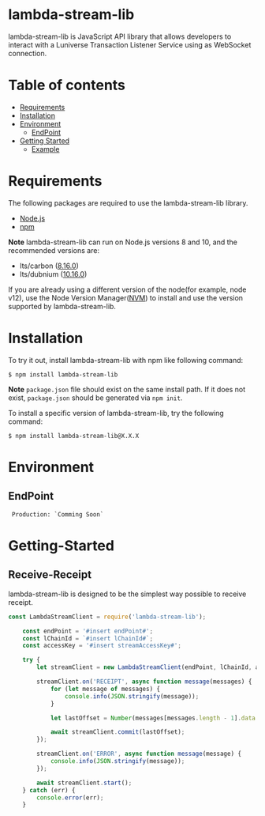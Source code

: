 # lambda-stream-lib
lambda-stream-lib is JavaScript API library that allows developers to interact with a
Luniverse Transaction Listener Service using as WebSocket connection.

Table of contents
=================
   * [Requirements](#Requirements)
   * [Installation](#Installation)
   * [Environment](#Environment)
      * [EndPoint](#EndPoint)
   * [Getting Started](#Getting-Started)
      * [Example](#Subscribe-Receipt)

Requirements
=================
The following packages are required to use the lambda-stream-lib library.
- [Node.js](https://nodejs.org/en/download/)
- [npm](https://www.npmjs.com/get-npm)

**Note** lambda-stream-lib can run on Node.js versions 8 and 10, and the recommended versions are:
- lts/carbon ([8.16.0](https://nodejs.org/dist/latest-v8.x/))
- lts/dubnium ([10.16.0](https://nodejs.org/dist/latest-v10.x/))

If you are already using a different version of the node(for example, node v12), use the Node Version Manager([NVM](https://github.com/nvm-sh/nvm)) to install and use the version supported by lambda-stream-lib.


Installation
=================
To try it out, install lambda-stream-lib with npm like following command:

```
$ npm install lambda-stream-lib
```

**Note** `package.json` file should exist on the same install path.  If it
does not exist, `package.json` should be generated via `npm init`.

To install a specific version of lambda-stream-lib, try the following command:
```
$ npm install lambda-stream-lib@X.X.X
```

Environment
=================

## EndPoint

```
 Production: `Comming Soon`
```
      
      
Getting-Started
=================

## Receive-Receipt
 lambda-stream-lib is designed to be the simplest way possible to receive receipt. 

```js
const LambdaStreamClient = require('lambda-stream-lib');

    const endPoint = '#insert endPoint#';
    const lChainId = `#insert lChainId#`;
    const accessKey = '#insert streamAccessKey#';

    try {
        let streamClient = new LambdaStreamClient(endPoint, lChainId, accessKey);

        streamClient.on('RECEIPT', async function message(messages) {
            for (let message of messages) {
                console.info(JSON.stringify(message));
            }

            let lastOffset = Number(messages[messages.length - 1].data.offset) + 1;

            await streamClient.commit(lastOffset);
        });

        streamClient.on('ERROR', async function message(message) {
            console.info(JSON.stringify(message));
        });

        await streamClient.start();
    } catch (err) {
        console.error(err);
    }
```